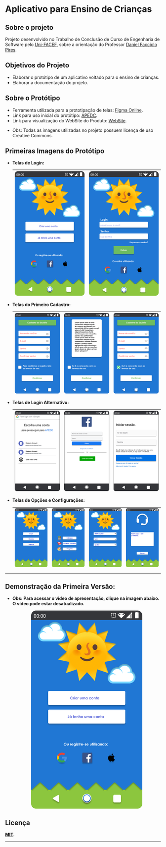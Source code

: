 
# Aplicativo para Ensino de Crianças

## Sobre o projeto

Projeto desenvolvido no Trabalho de Conclusão de Curso de Engenharia de Software pelo [Uni-FACEF](https://www.unifacef.com.br/), sobre a orientação do Professor [Daniel Facciolo Pires](https://github.com/dfpires).

## Objetivos do Projeto

* Elaborar o protótipo de um aplicativo voltado para o ensino de crianças.
* Elaborar a documentação do projeto.

## Sobre o Protótipo

* Ferramenta utilizada para a prototipação de telas: [Figma Online](https://www.figma.com/).
* Link para uso inicial do protótipo: [APEDC](https://www.figma.com/file/TZR3CZQWU1AnDespexqltq/APEDC?node-id=0%3A1).
* Link para visualização do WebSite do Produto: [WebSite](https://www.figma.com/file/e8tG1AkOi07ALM5RPDwLHv/WebSite).
- Obs: Todas as imagens utilizadas no projeto possuem licença de uso Creative Commons.

## Primeiras Imagens do Protótipo

* **Telas de Login:**

    |![Primeiro Acesso](https://github.com/tarcisioribeiro/APEDC/blob/main/Prototipo/Assets/Images/PrimeiroAcesso.png?raw=true) |![Login](https://github.com/tarcisioribeiro/APEDC/blob/main/Prototipo/Assets/Images/Login/Login.png?raw=true) |
    |---|---|

* **Telas do Primeiro Cadastro:**
  
    |![Cadastro](https://github.com/tarcisioribeiro/APEDC/blob/main/Prototipo/Assets/Images/Contract_Terms/Cadastro.png?raw=true) |![Termos do Contrato](https://github.com/tarcisioribeiro/APEDC/blob/main/Prototipo/Assets/Images/Contract_Terms/TermosContrato.png?raw=true) |![Contrato Aceito](https://github.com/tarcisioribeiro/APEDC/blob/main/Prototipo/Assets/Images/Contract_Terms/CadastroSucesso.png?raw=true) |
    |---|---|---|

* **Telas de Login Alternativo:**

    | ![Login com Google](https://github.com/tarcisioribeiro/APEDC/blob/main/Prototipo/Assets/Images/Login/LoginGoogle.png?raw=true) |![Login com Facebook](https://github.com/tarcisioribeiro/APEDC/blob/main/Prototipo/Assets/Images/Login/LoginFacebook.png?raw=true) |![Login com Apple ID](https://github.com/tarcisioribeiro/APEDC/blob/main/Prototipo/Assets/Images/Login/LoginAppleID.png?raw=true) |
    |---|---|---|

* **Telas de Opções e Configurações:**

    | ![Tela Inicial](https://github.com/tarcisioribeiro/APEDC/blob/main/Prototipo/Assets/Images/Home_and_Options/Home.png?raw=true) | ![Seleção de Fase](https://github.com/tarcisioribeiro/APEDC/blob/main/Prototipo/Assets/Images/Home_and_Options/SelecaoFase.png?raw=true) | ![Opções](https://github.com/tarcisioribeiro/APEDC/blob/main/Prototipo/Assets/Images/Home_and_Options/Opcoes.png?raw=true) | ![Suporte](https://github.com/tarcisioribeiro/APEDC/blob/main/Prototipo/Assets/Images/Home_and_Options/Suporte.png?raw=true) |
    |---|---|---|---|

---

## **Demonstração da Primeira Versão:**

* **Obs: Para acessar o vídeo de apresentação, clique na imagem abaixo. O vídeo pode estar desatualizado.**

    <div style="text-align: center;"><a href="https://www.youtube.com/watch?v=Dvo1t4duaXM"><img src="https://github.com/tarcisioribeiro/APEDC/blob/main/Prototipo/Assets/Images/PrimeiroAcesso.png?raw=true" alt="APEDC (Primeira Versão)"></a></div>

## Licença

**[MIT](https://choosealicense.com/licenses/mit/).**

---